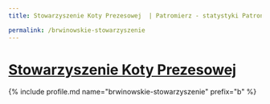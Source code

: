 ```yaml
---
title: Stowarzyszenie Koty Prezesowej  | Patromierz - statystyki Patronite.pl

permalink: /brwinowskie-stowarzyszenie
---
```


# [Stowarzyszenie Koty Prezesowej ](https://patronite.pl/brwinowskie-stowarzyszenie)

{% include profile.md name="brwinowskie-stowarzyszenie" prefix="b" %}
